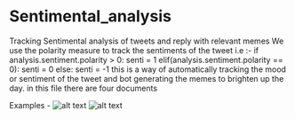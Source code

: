 # Sentimental_analysis
Tracking Sentimental analysis of tweets and reply with relevant memes
 We use the polarity measure to track the sentiments of the tweet
i.e :- 
 if analysis.sentiment.polarity > 0:
				senti = 1
			elif(analysis.sentiment.polarity == 0):
				senti = 0
			else:
				senti = -1
 this is a way of automatically tracking the mood or sentiment of the tweet and bot generating the memes to brighten up the day.
 in this file  there are four documents
 
 Examples - ![alt text](https://raw.githubusercontent.com/vishvanath45/Sentimental_analysis/master/Tweet_Senti_Analysis_2.png) 
            ![alt text](https://raw.githubusercontent.com/vishvanath45/Sentimental_analysis/master/Tweet_Senti_analysis_1.png) 

